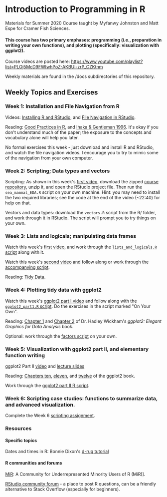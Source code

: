 # Introduction to Programming in R

Materials for Summer 2020 Course taught by Myfanwy Johnston and Matt Espe for Cramer Fish Sciences.

#### This course has two primary emphases: programming (i.e., preparation in writing your own functions), and plotting (specifically: visualization with ggplot2).

Course videos are posted here: https://www.youtube.com/playlist?list=PLOj5McD9FWIwhPoZ-AKBUl-zrP_CZKtnm

Weekly materials are found in the /docs subdirectories of this repository.


## Weekly Topics and Exercises

### Week 1: Installation and File Navigation from R

Videos: [Installing R and RStudio](https://youtu.be/-mRDE3_j_ho), and [File Navigation in RStudio](https://youtu.be/CWQPX3NOtqM).

Reading: [Good Practices in R](https://github.com/fishsciences/2020-R-Course/blob/master/docs/Week1/Good_practices_R.pdf), and [Ihaka & Gentleman 1996](https://github.com/fishsciences/2020-R-Course/blob/master/docs/Week1/Ihaka_and_Gentleman_1996.pdf).  It's okay if you don't understand much of the paper; the exposure to the concepts and vocabulary alone will help you later.

No formal exercises this week - just download and install R and RStudio, and watch the file navigation videos.  I encourage you to try to mimic some of the navigation from your own computer.



### Week 2: Scripting; Data types and vectors

Scripting: As shown in this week's [first video](https://youtu.be/R8CvvIiuV0I), download the zipped [course repository](https://github.com/fishsciences/2020-R-Course), unzip it, and open the RStudio project file.  Then run the `sea_mammal_EDA.R` script on your own machine.  Hint: you may need to install the two required libraries; see the code at the end of the video (~22:40) for help on that.

Vectors and data types: download the `vectors.R` script from the R/ folder, and work through it in RStudio.  The script will prompt you to try things on your own.


### Week 3: Lists and logicals; manipulating data frames

Watch this week's [first video](https://youtu.be/2ynMVYad2HI), and work through the [`lists_and_logicals.R` script](https://github.com/fishsciences/2020-R-Course/blob/8a12c753a34f36cc8c2a103f672a514b5c97f157/R/lists_and_logicals.R) along with it.

Watch this week's [second video](https://youtu.be/8X_ljnlcxtI) and follow along or work through the [accompanying script](https://github.com/fishsciences/2020-R-Course/blob/master/R/working_with_dataframes.R).

Reading: [Tidy Data](https://vita.had.co.nz/papers/tidy-data.pdf).

### Week 4: Plotting tidy data with ggplot2

Watch this week's [ggplot2 part I video](https://www.youtube.com/watch?v=Dq2g5qNsoiQ) and follow along with the [`ggplot2_part1.R` script](https://github.com/fishsciences/2020-R-Course/blob/master/R/ggplot2_part1.R).  Do the exercises in the script marked "On Your Own".

Reading: [Chapter 1](https://ggplot2-book.org/introduction.html) and [Chapter 2](https://ggplot2-book.org/getting-started.html) of Dr. Hadley Wickham's _ggplot2: Elegant Graphics for Data Analysis_ book.

Optional: work through the [factors script](https://github.com/fishsciences/2020-R-Course/blob/a9e54f5cf8aa173e67df34406b65ee51ede00fb1/R/factors.R) on your own.


### Week 5: Visualization with ggplot2 part II, and elementary function writing

ggplot2 Part II [video](https://www.youtube.com/watch?v=9xfJNM0aMfQ) and [lecture slides](https://github.com/fishsciences/2020-R-Course/blob/master/docs/Week5/Intro_to_ggplot2_part2_slides.pdf)

Reading: [Chapters ten](https://ggplot2-book.org/mastery.html), [eleven](https://ggplot2-book.org/layers.html), and [twelve](https://ggplot2-book.org/scales.html) of the ggplot2 book.

Work through the [ggplot2 part II R script](https://github.com/fishsciences/2020-R-Course/blob/master/R/ggplot2_part2.R).


### Week 6: Scripting case studies: functions to summarize data, and advanced visualization.

Complete the Week 6 [scripting assignment](https://github.com/fishsciences/2020-R-Course/blob/master/R/Week6_assignment.R).

### Resources

#### Specific topics
Dates and times in R: Bonnie Dixon's [d-rug tutorial](https://www.noamross.net/archives/2014-02-10-using-times-and-dates-in-r-presentation-code/)


#### R communities and forums
[MiR](https://medium.com/@doritolay/introducing-mir-a-community-for-underrepresented-users-of-r-7560def7d861): A Community for Underrepresented Minority Users of R (MiR)].

[RStudio community forum](https://community.rstudio.com/) - a place to post R questions, can be a friendly alternative to Stack Overflow (especially for beginners).




